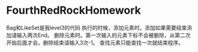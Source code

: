 ﻿# FourthRedRockHomework
Bag和LikeSet是我level3的代码
执行的时候，添加元素时。添加如果需要结束添加请输入两次End。
删除元素时。第一次输入的元素下标不会被删除，从第二次开始后面才会。删除结束请输入3次-1。
查找元素只能查找一次就结束程序。
